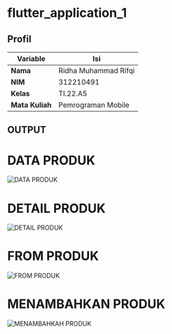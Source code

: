 # flutter_application_1

## Profil
| Variable | Isi |
| -------- | --- |
| **Nama** | Ridha Muhammad Rifqi |
| **NIM** | 312210491 |
| **Kelas** | TI.22.A5 |
| **Mata Kuliah** | Pemrograman Mobile |


## OUTPUT

# DATA PRODUK
![DATA PRODUK](https://github.com/dhomuhammad/belajar-flutter/assets/130027527/8e1bd591-89d7-4309-82c1-15b039f1be6b)




# DETAIL PRODUK
![DETAIL PRODUK](https://github.com/dhomuhammad/belajar-flutter/assets/130027527/1315ca7d-5e14-4d65-9951-0296f2145de7)




# FROM PRODUK
![FROM PRODUK](https://github.com/dhomuhammad/belajar-flutter/assets/130027527/0b97bc6b-ed9f-47c3-9e51-800b64e892aa)




# MENAMBAHKAN PRODUK
![MENAMBAHKAH PRODUK](https://github.com/dhomuhammad/belajar-flutter/assets/130027527/7aa5573d-486a-467d-914a-cc58a7f717f8)





